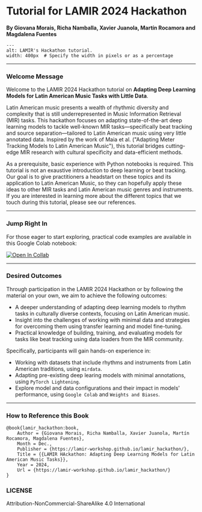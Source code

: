 
**Tutorial for LAMIR 2024 Hackathon**  
====================================================

**By Giovana Morais, Richa Namballa, Xavier Juanola, Martín Rocamora and Magdalena Fuentes**
```{image} assets/lamir_logo/artista+fundos/artista+fundos-03.png  
---  
alt: LAMIR's Hackathon tutorial.
width: 400px  # Specify the width in pixels or as a percentage

```

---

### Welcome Message

Welcome to the LAMIR 2024 Hackathon tutorial on **Adapting Deep Learning Models for Latin American Music Tasks with Little Data**.  

Latin American music presents a wealth of rhythmic diversity and complexity that is still underrepresented in Music Information Retrieval (MIR) tasks. This hackathon focuses on adapting state-of-the-art deep learning models to tackle well-known MIR tasks—specifically beat tracking and source separation—tailored to Latin American music using very little annotated data. Inspired by the work of Maia et al. ("Adapting Meter Tracking Models to Latin American Music"), this tutorial bridges cutting-edge MIR research with cultural specificity and data-efficient methods.

As a prerequisite, basic experience with Python notebooks is required. This tutorial is not an exaustive introduction to deep learning or beat tracking. Our goal is to give practitioners a headstart on these topics and its application to Latin American Music, so they can hopefully apply these ideas to other MIR tasks and Latin American music genres and instruments. If you are interested in learning more about the different topics that we touch during this tutorial, please see our references.

---

### **Jump Right In**  
For those eager to start exploring, practical code examples are available in this Google Colab notebook:  

[![Open In Collab](https://colab.research.google.com/assets/colab-badge.svg)](https://drive.google.com/file/d/11SOfTYt_gw2L4KrHMXTocVBaSJGCP1Vb/view?usp=sharing)  

---

### Desired Outcomes  

Through participation in the LAMIR 2024 Hackathon or by following the material on your own, we aim to achieve the following outcomes:  

- A deeper understanding of adapting deep learning models to rhythm tasks in culturally diverse contexts, focusing on Latin American music.  
- Insight into the challenges of working with minimal data and strategies for overcoming them using transfer learning and model fine-tuning.    
- Practical knowledge of building, training, and evaluating models for tasks like beat tracking using data loaders from the MIR community.  

Specifically, participants will gain hands-on experience in:  
- Working with datasets that include rhythms and instruments from Latin American traditions, using `mirdata`.   
- Adapting pre-existing deep learing models with minimal annotations, using `PyTorch Lightening`.  
- Explore model and data configurations and their impact in models' performance, using `Google Colab` and `Weights and Biases`.  

---

### How to Reference this Book  


```
@book{lamir_hackathon:book,
	Author = {Giovana Morais, Richa Namballa, Xavier Juanola, Martín Rocamora, Magdalena Fuentes},
	Month = Dec.,
	Publisher = {https://lamir-workshop.github.io/lamir_hackathon/},
	Title = {{LAMIR HAckathon: Adapting Deep Learning Models for Latin American Music Tasks}},
	Year = 2024,
	Url = {https://lamir-workshop.github.io/lamir_hackathon/}
}
```  

### LICENSE

Attribution-NonCommercial-ShareAlike 4.0 International

